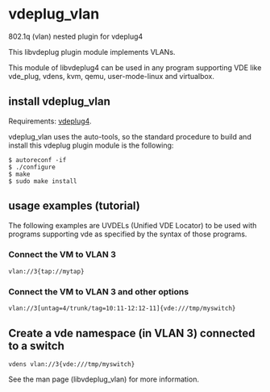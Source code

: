 # vdeplug\_vlan
802.1q (vlan) nested plugin for vdeplug4

This libvdeplug plugin module implements VLANs.

This module of libvdeplug4 can be used in any program supporting VDE like vde\_plug, vdens, kvm, qemu, user-mode-linux and virtualbox.

## install vdeplug\_vlan

Requirements: [vdeplug4](https://github.com/rd235/vdeplug4).

vdeplug\_vlan uses the auto-tools, so the standard procedure to build and install this vdeplug plugin module is the following:

```
$ autoreconf -if
$ ./configure
$ make
$ sudo make install
```

## usage examples (tutorial)

The following examples are UVDELs (Unified VDE Locator) to be used with programs
supporting vde as specified by the syntax of those programs.

### Connect the VM to VLAN 3
```vlan://3{tap://mytap}```

### Connect the VM to VLAN 3 and other options
```vlan://3[untag=4/trunk/tag=10:11-12:12-11]{vde:///tmp/myswitch}```

## Create a vde namespace (in VLAN 3) connected to a switch
```vdens vlan://3{vde:///tmp/myswitch}```

See the man page (libvdeplug\_vlan) for more information.
